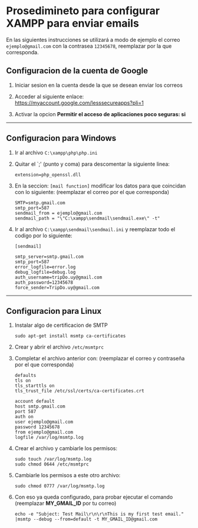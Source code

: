 # Prosedimineto para configurar XAMPP para enviar emails

En las siguientes instrucciones se utilizará a modo de ejemplo el correo `ejemplo@gmail.com` con la contrasea `12345678`, reemplazar por la que corresponda.

## Configuracion de la cuenta de Google

1. Iniciar sesion en la cuenta desde la que se desean enviar los correos

2. Acceder al siguiente enlace: https://myaccount.google.com/lesssecureapps?pli=1

3. Activar la opcion **Permitir el acceso de aplicaciones poco seguras: si**

----------------------------------------------------------------------

## Configuracion para Windows

1. Ir al archivo `C:\xampp\php\php.ini`

2. Quitar el `;' (punto y coma)  para descomentar la siguiente linea:
    ```
    extension=php_openssl.dll 
    ```

3. En la seccion: `[mail function]` modificar los datos para que coincidan con lo siguiente: (reemplazar el correo por el que corresponda)
    ```
    SMTP=smtp.gmail.com
    smtp_port=587
    sendmail_from = ejemplo@gmail.com
    sendmail_path = "\"C:\xampp\sendmail\sendmail.exe\" -t"
    ```

4. Ir al archivo `C:\xampp\sendmail\sendmail.ini` y reemplazar todo el codigo por lo siguiente:
    ```
    [sendmail]

    smtp_server=smtp.gmail.com
    smtp_port=587
    error_logfile=error.log
    debug_logfile=debug.log
    auth_username=tripDo.uy@gmail.com
    auth_password=12345678
    force_sender=TripDo.uy@gmail.com
    ```

----------------------------------------------------------------------

## Configuracion para Linux

1. Instalar algo de certificacion de SMTP
	```
	sudo apt-get install msmtp ca-certificates
	```

2. Crear y abrir el archivo `/etc/msmtprc`


3. Completar el archivo anterior con: (reemplazar el correo y contraseña por el que corresponda)
	```
	defaults
	tls on
	tls_starttls on
	tls_trust_file /etc/ssl/certs/ca-certificates.crt

	account default
	host smtp.gmail.com
	port 587
	auth on
	user ejemplo@gmail.com
	password 12345678
	from ejemplo@gmail.com
	logfile /var/log/msmtp.log
	```

4. Crear el archivo y cambiarle los permisos:
	```
	sudo touch /var/log/msmtp.log
	sudo chmod 0644 /etc/msmtprc
	```

5. Cambiarle los permisos a este otro archivo:
	```
	sudo chmod 0777 /var/log/msmtp.log
	```

7. Con eso ya queda configurado, para probar ejecutar el comando (reemplazar **MY_GMAIL_ID** por tu correo)
	```
	echo -e "Subject: Test Mail\r\n\r\nThis is my first test email." |msmtp --debug --from=default -t MY_GMAIL_ID@gmail.com
	```

